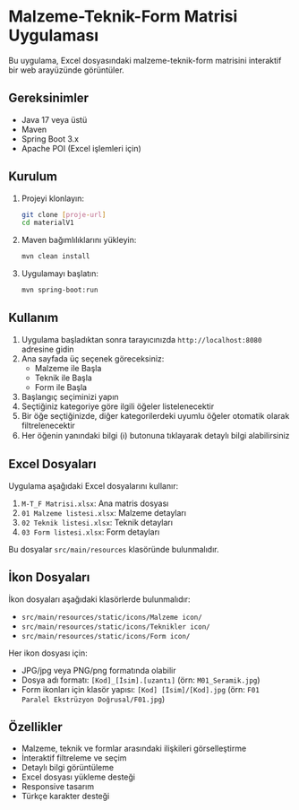 # Malzeme-Teknik-Form Matrisi Uygulaması

Bu uygulama, Excel dosyasındaki malzeme-teknik-form matrisini interaktif bir web arayüzünde görüntüler.

## Gereksinimler

- Java 17 veya üstü
- Maven
- Spring Boot 3.x
- Apache POI (Excel işlemleri için)

## Kurulum

1. Projeyi klonlayın:
   ```bash
   git clone [proje-url]
   cd materialV1
   ```

2. Maven bağımlılıklarını yükleyin:
   ```bash
   mvn clean install
   ```

3. Uygulamayı başlatın:
   ```bash
   mvn spring-boot:run
   ```

## Kullanım

1. Uygulama başladıktan sonra tarayıcınızda `http://localhost:8080` adresine gidin
2. Ana sayfada üç seçenek göreceksiniz:
   - Malzeme ile Başla
   - Teknik ile Başla
   - Form ile Başla
3. Başlangıç seçiminizi yapın
4. Seçtiğiniz kategoriye göre ilgili öğeler listelenecektir
5. Bir öğe seçtiğinizde, diğer kategorilerdeki uyumlu öğeler otomatik olarak filtrelenecektir
6. Her öğenin yanındaki bilgi (ℹ️) butonuna tıklayarak detaylı bilgi alabilirsiniz

## Excel Dosyaları

Uygulama aşağıdaki Excel dosyalarını kullanır:

1. `M-T_F Matrisi.xlsx`: Ana matris dosyası
2. `01 Malzeme listesi.xlsx`: Malzeme detayları
3. `02 Teknik listesi.xlsx`: Teknik detayları
4. `03 Form listesi.xlsx`: Form detayları

Bu dosyalar `src/main/resources` klasöründe bulunmalıdır.

## İkon Dosyaları

İkon dosyaları aşağıdaki klasörlerde bulunmalıdır:

- `src/main/resources/static/icons/Malzeme icon/`
- `src/main/resources/static/icons/Teknikler icon/`
- `src/main/resources/static/icons/Form icon/`

Her ikon dosyası için:
- JPG/jpg veya PNG/png formatında olabilir
- Dosya adı formatı: `[Kod]_[İsim].[uzantı]` (örn: `M01_Seramik.jpg`)
- Form ikonları için klasör yapısı: `[Kod] [İsim]/[Kod].jpg` (örn: `F01 Paralel Ekstrüzyon Doğrusal/F01.jpg`)

## Özellikler

- Malzeme, teknik ve formlar arasındaki ilişkileri görselleştirme
- İnteraktif filtreleme ve seçim
- Detaylı bilgi görüntüleme
- Excel dosyası yükleme desteği
- Responsive tasarım
- Türkçe karakter desteği 